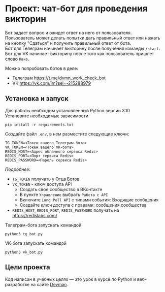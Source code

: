 # Проект: чат-бот для проведения викторин
Бот задает вопрос и ожидет ответ на него от пользователя. Пользователь может делать попытки дать правильный ответ или нажать на кнопку "Сдаться" и получить правильный ответ от бота.  
Бот для Телеграм начинает викторину после получения команды `/start`.  
Бот для VK начинает викторину после того как пользователь пришлет слово `Квиз`.


Можно попробовать ботов в деле:
* Телеграм https://t.me/dvmn_work_check_bot
* VK https://vk.com/im?sel=-215288979

## Установка и запуск
Для работы необходим установленный Python версии 3.10  
Установите необходимые зависимости
```
pip install -r requirements.txt
```
Создайте файл `.env`, в нем разместите следующие ключи:
```
TG_TOKEN=<Токен вашего Телеграм-бота>
VK_TOKEN=<Токен вашего VK-бота>
REDIS_HOST=<Адрес облачного сервиса Redis>
REDIS_PORT=<Порт сервиса Redis>
REDIS_PASSWORD=<Пароль сервиса Redis>
```

*Подробнее*:  
* `TG_TOKEN` получать у [Отца Ботов](https://t.me/BotFather)
* `VK_TOKEN` - ключ доступа API
    - Создать свое сообщество в ВКонтакте
    - В пункте `Управление` выбрать `Работа с API`
    - Включите `Long Poll API` с типами события: Входящие сообщения
    - Создайте ключ доступа с правами: сообщения сообщества   
* `REDIS_HOST`, `REDIS_PORT`, `REDIS_PASSWORD` получать на https://redislabs.com/

Телеграм-бота запускать командой
```
python3 tg_bot.py
```
VK-бота запускать командой
```
python3 vk_bot.py
```

## Цели проекта

Код написан в учебных целях — это урок в курсе по Python и веб-разработке на сайте [Devman](https://dvmn.org).
